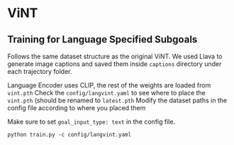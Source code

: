 # ViNT


## Training for Language Specified Subgoals

Follows the same dataset structure as the original ViNT. We used Llava to generate image captions and saved them inside `captions` directory under each trajectory folder.

Language Encoder uses CLIP, the rest of the weights are loaded from `vint.pth`
Check the `config/langvint.yaml` to see where to place the `vint.pth` (should be renamed to `latest.pth`
Modify the dataset paths in the config file according to where you placed them

Make sure to set `goal_input_type: text` in the config file.

`python train.py -c config/langvint.yaml`
